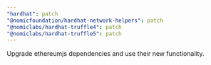 ```yaml
---
"hardhat": patch
"@nomicfoundation/hardhat-network-helpers": patch
"@nomiclabs/hardhat-truffle4": patch
"@nomiclabs/hardhat-truffle5": patch
---
```


Upgrade ethereumjs dependencies and use their new functionality.
